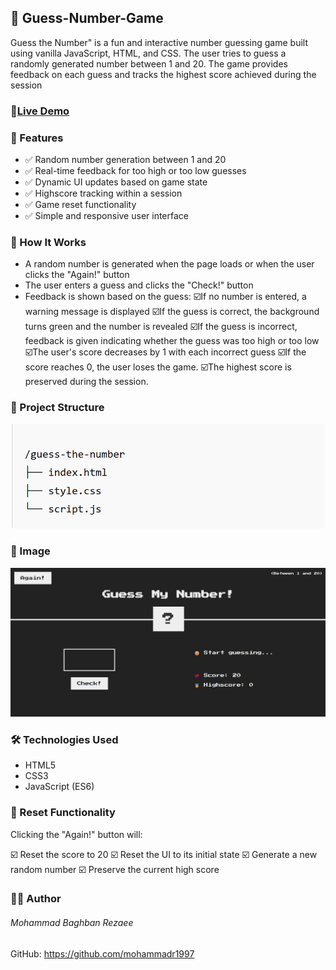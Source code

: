 ## 🔢 Guess-Number-Game

Guess the Number" is a fun and interactive number guessing game built using vanilla JavaScript, HTML, and CSS. The user tries to guess a randomly generated number between 1 and 20. The game provides feedback on each guess and tracks the highest score achieved during the session
 
### 🔗[Live Demo](https://guess-number-game-fawn.vercel.app/)

### 🚀 Features
* ✅ Random number generation between 1 and 20
* ✅ Real-time feedback for too high or too low guesses
* ✅ Dynamic UI updates based on game state
* ✅ Highscore tracking within a session
* ✅ Game reset functionality
* ✅ Simple and responsive user interface

### 🧠 How It Works
* A random number is generated when the page loads or when the user clicks the "Again!" button
* The user enters a guess and clicks the "Check!" button
* Feedback is shown based on the guess:
    ☑️If no number is entered, a warning message is displayed
    ☑️If the guess is correct, the background turns green and the number is revealed
    ☑️If the guess is incorrect, feedback is given indicating whether the guess was too high or too low
    ☑️The user's score decreases by 1 with each incorrect guess
    ☑️If the score reaches 0, the user loses the game.
    ☑️The highest score is preserved during the session.

### 📂 Project Structure
![Gameplay Structure](image/guess-number-game.png)

### 📸 Image 
![Gameplay Structure](image/guess-number-shot.png)

### 🛠️ Technologies Used
* HTML5
* CSS3
* JavaScript (ES6)

### 🔄  Reset Functionality
Clicking the "Again!" button will:

☑️ Reset the score to 20
☑️ Reset the UI to its initial state
☑️ Generate a new random number
☑️ Preserve the current high score


### 🧑‍💻 Author
###### Mohammad Baghban Rezaee
GitHub: https://github.com/mohammadr1997

